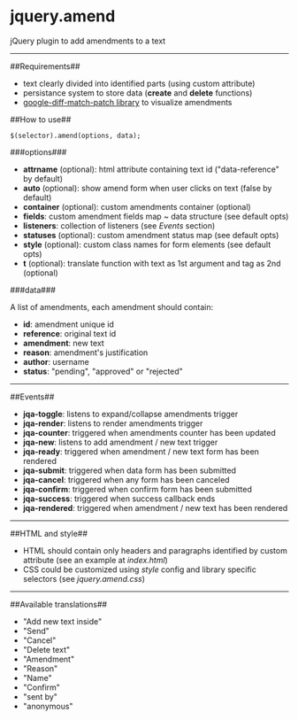 jquery.amend
============

jQuery plugin to add amendments to a text

***

##Requirements##
* text clearly divided into identified parts (using custom attribute)
* persistance system to store data (__create__ and __delete__ functions)
* [google-diff-match-patch library](http://code.google.com/p/google-diff-match-patch/) to visualize amendments

##How to use##
```
$(selector).amend(options, data);
```

###options###
* __attrname__ (optional): html attribute containing text id ("data-reference" by default)
* __auto__ (optional): show amend form when user clicks on text (false by default)
* __container__ (optional): custom amendments container (optional)
* __fields__: custom amendment fields map ~ data structure (see default opts)
* __listeners__: collection of listeners (see _Events_ section)
* __statuses__ (optional): custom amendment status map (see default opts)
* __style__ (optional): custom class names for form elements (see default opts)
* __t__ (optional): translate function with text as 1st argument and tag as 2nd (optional)

###data###

A list of amendments, each amendment should contain:
 
* __id__: amendment unique id
* __reference__: original text id
* __amendment__: new text
* __reason__: amendment's justification
* __author__: username
* __status__: "pending", "approved" or "rejected"

***

##Events##

* __jqa-toggle__: listens to expand/collapse amendments trigger
* __jqa-render__: listens to render amendments trigger
* __jqa-counter__: triggered when amendments counter has been updated
* __jqa-new__: listens to add amendment / new text trigger
* __jqa-ready__: triggered when amendment / new text form has been rendered
* __jqa-submit__: triggered when data form has been submitted
* __jqa-cancel__: triggered when any form has been canceled
* __jqa-confirm__: triggered when confirm form has been submitted
* __jqa-success__: triggered when success callback ends
* __jqa-rendered__: triggered when amendment / new text has been rendered

***

##HTML and style##

* HTML should contain only headers and paragraphs identified by custom attribute (see an example at _index.html_)
* CSS could be customized using _style_ config and library specific selectors (see _jquery.amend.css_)

***

##Available translations##

* "Add new text inside"
* "Send"
* "Cancel"
* "Delete text"
* "Amendment"
* "Reason"
* "Name"
* "Confirm"
* "sent by"
* "anonymous"